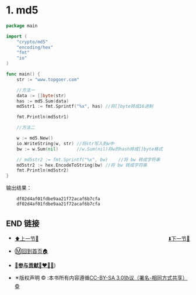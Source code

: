 # 1. md5

```go
package main

import (
    "crypto/md5"
    "encoding/hex"
    "fmt"
    "io"
)

func main() {
    str := "www.topgoer.com"

    //方法一
    data := []byte(str)
    has := md5.Sum(data)
    md5str1 := fmt.Sprintf("%x", has) //将[]byte转成16进制

    fmt.Println(md5str1)

    //方法二

    w := md5.New()
    io.WriteString(w, str) //将str写入到w中
    bw := w.Sum(nil)       //w.Sum(nil)将w的hash转成[]byte格式

    // md5str2 := fmt.Sprintf("%x", bw)    //将 bw 转成字符串
    md5str2 := hex.EncodeToString(bw) //将 bw 转成字符串
    fmt.Println(md5str2)
}
```

输出结果：

```
    df02d4af01fdbe9aa21f72acaf6b7cfa
    df02d4af01fdbe9aa21f72acaf6b7cfa
```

## END 链接
<ul><li><div><a href = '79.md' style='float:left'>⬆️上一节🔗</a><a href = '81.md' style='float: right'>⬇️下一节🔗</a></div></li></ul>

+ [Ⓜ️回到首页🏠](../README.md)

+ [**🫵参与贡献💞❤️‍🔥💖**](https://nsddd.top/archives/contributors))

+ ✴️版权声明 &copy; :本书所有内容遵循[CC-BY-SA 3.0协议（署名-相同方式共享）&copy;](http://zh.wikipedia.org/wiki/Wikipedia:CC-by-sa-3.0协议文本) 

